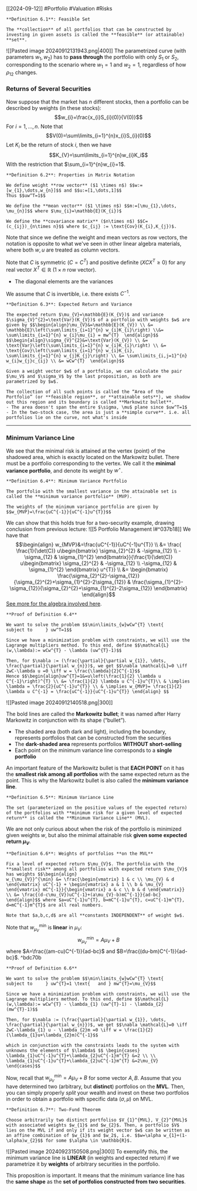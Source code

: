 [[2024-09-12]] #Portfolio #Valuation #Risks 

```ad-important
**Definition 6.1**: Feasible Set

The **collection** of all portfolios that can be constructed by investing in given assets is called the **feasible** (or attainable) **set**.
```

![[Pasted image 20240912131943.png|400]]
The parametrized curve (with parameters $w_{1},w_2$) has to **pass through** the portfolio with only $S_1$ or $S_2$, corresponding to the scenario where $w_{1}=1$ and $w_{2}=1$, regardless of how $\rho_{12}$ changes.

### Returns of Several Securities
Now suppose that the market has $n$ different stocks, then a portfolio can be described by weights (in these stocks): $$w_{i}=\frac{x_{i}S_{i}(0)}{V(0)}$$
For $i=1,\dots, n$. Note that $$V(0)=\sum\limits_{i=1}^{n}x_{i}S_{i}(0)$$
Let $K_i$ be the return of stock $i$, then we have $$K_{V}=\sum\limits_{i=1}^{n}w_{i}K_i$$
With the restriction that $\sum_{i=1}^{n}w_{i}=1$.

```ad-important
**Definition 6.2**: Properties in Matrix Notation

We define weight **row vector** ($1 \times n$) $$w:=[w_{1},\dots,w_{n}]$$ and $$u:=[1,\dots,1]$$
Thus $$uw^T=1$$

We define the **mean vector** ($1 \times n$) $$m:=[\mu_{1},\dots, \mu_{n}]$$ where $\mu_{i}=\mathbb{E}(K_{i})$

We define the **covariance matrix** ($n\times n$) $$C=(c_{ij})_{n\times n}$$ where $c_{ij} := \text{Cov}(K_{i},K_{j})$.
```

Note that since we define the weight and mean vectors as row vectors, the notation is opposite to what we've seen in other linear algebra materials, where both $w,u$ are treated as column vectors.

Note that $C$ is symmetric ($C=C^T$) and positive definite ($XCX^{T}\ge 0$) for any real vector $X^{T}\in  \mathbb{R}$ ($1 \times n$ row vector). 
- The diagonal elements are the variances

We assume that $C$ is invertible, i.e. there exists $C^{-1}$.

```ad-important
**Definition 6.3**: Expected Return and Variance 

The expected return $\mu_{V}=\mathbb{E}(K_{V})$ and variance $\sigma_{V}^{2}=\text{Var}(K_{V})$ of a portfolio with weights $w$ are given by $$\begin{align}\mu_{V}&=\mathbb{E}(K_{V}) \\ &= \mathbb{E}\left(\sum\limits_{i=1}^{n} w_{i}K_{i}\right) \\&= \sum\limits_{i=1}^{n} w_{i}\mu_{i} = mw^{T}  \end{align}$$ 
$$\begin{align}\sigma_{V}^{2}&=\text{Var}(K_{V}) \\ &= \text{Var}\left(\sum\limits_{i=1}^{n} w_{i}K_{i}\right) \\ &= \text{Cov}\left(\sum\limits_{i=1}^{n} w_{i}K_{i}, \sum\limits_{j=1}^{n} w_{j}K_{j}\right) \\ &= \sum\limits_{i,j=1}^{n} w_{i}w_{j}c_{ij} \\ &= wCw^{T}  \end{align}$$
```

```ad-note
Given a weight vector $w$ of a portfolio, we can calculate the pair $\mu_V$ and $\sigma_V$ by the last proposition, as both are parametrized by $w$.

The collection of all such points is called the “Area of the Portfolio” (or **feasible region**, or **attainable sets**), we shadow out this region and its boundary is called **Markowitz bullet**.
- The area doesn't span the entire $\sigma, \mu$ plane since $uw^T=1$
- In the two-stock case, the area is just a **simple curve**. i.e. all portfolios lie on the curve, not what's inside
```

---
### Minimum Variance Line
We see that the minimal risk is attained at the vertex (point) of the shadowed area, which is exactly located on the Markowitz bullet. There must be a portfolio corresponding to the vertex. We call it the **minimal variance portfolio**, and denote its weight by $w^\star$.

```ad-important
**Definition 6.4**: Minimum Variance Portfolio

The portfolio with the smallest variance in the attainable set is called the **minimum variance portfolio** (MVP).

The weights of the minimum variance portfolio are given by $$w_{MVP}=\frac{uC^{-1}}{uC^{-1}u^{T}}$$
```

We can show that this holds true for a two-security example, drawing conclusion from previous lecture:  ![[5 Portfolio Management I#^037b18]]
We have that $$\begin{align} w_{MVP}&=\frac{uC^{-1}}{uC^{-1}u^{T}} \\ &= \frac{ \frac{1}{\det(C)} u\begin{bmatrix} \sigma_{2}^{2} & -\sigma_{12} \\ -\sigma_{12} & \sigma_{1}^{2} \end{bmatrix}}{\frac{1}{\det(C)} u\begin{bmatrix} \sigma_{2}^{2} & -\sigma_{12} \\ -\sigma_{12} & \sigma_{1}^{2} \end{bmatrix} u^{T}} \\ &= \begin{bmatrix} \frac{\sigma_{2}^{2}-\sigma_{12}}{\sigma_{2}^{2}+\sigma_{1}^{2}-2\sigma_{12}} &  \frac{\sigma_{1}^{2}-\sigma_{12}}{\sigma_{2}^{2}+\sigma_{1}^{2}-2\sigma_{12}} \end{bmatrix} \end{align}$$
[See more for the algebra involved here](https://www.cs.rochester.edu/u/brown/Crypto/assts/projects/adj.html).

```ad-note
**Proof of Definition 6.4**

We want to solve the problem $$\min\limits_{w}wCw^{T} \text{	 subject to 	} uw^T=1$$

Since we have a minimization problem with constraints, we will use the Lagrange multipliers method. To this end, define $$\mathcal{L}(w,\lambda):= wCw^{T} - \lambda (uw^{T}-1)$$

Then, for $\nabla := (\frac{\partial}{\partial w_{1}}, \dots, \frac{\partial}{\partial w_{n}})$, we get $$\nabla \mathcal{L}=0 \iff 2wC-\lambda u =0 \iff w = \frac{\lambda}{2}C^{-1}$$
Hence $$\begin{align}uw^{T}=1&=u\left(\frac{1}{2} \lambda u C^{-1}\right)^{T} \\ &= \frac{1}{2} \lambda u C^{-1}u^{T}\\ & \implies \lambda = \frac{2}{uC^{-1}u^{T}} \\ & \implies w_{MVP}= \frac{1}{2} \lambda u C^{-1} = \frac{uC^{-1}}{uC^{-1}u^{T}} \end{align} $$
```

![[Pasted image 20240912140518.png|300]]

The bold lines are called the **Markowitz bullet**; it was named after Harry Markowitz in conjunction with its shape (“bullet”).  
- The shaded area (both dark and light), including the boundary, represents portfolios that can be constructed from the securities
- The **dark-shaded area** represents portfolios **WITHOUT short-selling**
- Each point on the minimum variance line corresponds to a **single portfolio**

An important feature of the Markowitz bullet is that **EACH POINT** on it has the **smallest risk among all portfolios** with the same expected return as the point. This is why the Markowitz bullet is also called the **minimum variance line**.

```ad-important
**Definition 6.5**: Minimum Variance Line

The set (parameterized on the positive values of the expected return) of the portfolios with **minimum risk for a given level of expected return** is called the **Minimum Variance Line** (MVL).
```

We are not only curious about when the risk of the portfolio is minimized given weights $w$, but also the minimal attainable risk **given some expected return $\mu_V$**. 

```ad-important
**Definition 6.6**: Weights of portfolios **on the MVL**

Fix a level of expected return $\mu_{V}$. The portfolio with the **smallest risk** among all portfolios with expected return $\mu_{V}$ has weights $$\begin{align}
w_{\mu_{V}}^{\min} &= \frac{\begin{vmatrix} 1 & c \\ \mu_{V} & d \end{vmatrix} uC^{-1} + \begin{vmatrix} a & 1 \\ b & \mu_{V} \end{vmatrix} mC^{-1}}{\begin{vmatrix} a & c \\ b & d \end{vmatrix}} \\ &= \frac{(d-c\mu_{V})uC^{-1}+(a\mu_{V}-b)mC^{-1}}{ad-bc}
\end{align}$$ where $a=uC^{-1}u^{T}, b=mC^{-1}u^{T}, c=uC^{-1}m^{T}, d=mC^{-1}m^{T}$ are all real numbers.

Note that $a,b,c,d$ are all **constants INDEPENDENT** of weight $w$.
```

Note that $w_{\mu_{V}}^{\min}$ is **linear** in $\mu_{V}$: $$w_{\mu_{V}}^{\min}=A\mu_{V}+B$$ where $A=\frac{(am-cu)C^{-1}}{ad-bc}$ and $B=\frac{(du-bm)C^{-1}}{ad-bc}$. ^bdc70b

```ad-note
**Proof of Definition 6.6**

We want to solve the problem $$\min\limits_{w}wCw^{T} \text{	 subject to 	} uw^{T}=1 \text{	and	} mw^{T}=\mu_{V}$$

Since we have a minimization problem with constraints, we will use the Lagrange multipliers method. To this end, define $$\mathcal{L}(w,\lambda):= wCw^{T} - \lambda_{1} (uw^{T}-1) - \lambda_{2}(mw^{T}-1)$$

Then, for $\nabla := (\frac{\partial}{\partial w_{1}}, \dots, \frac{\partial}{\partial w_{n}})$, we get $$\nabla \mathcal{L}=0 \iff 2wC-\lambda_{1} u - \lambda_{2}m =0 \iff w = \frac{1}{2}(\lambda_{1}u+\lambda_{2}m)C^{-1}$$

which in conjunction with the constraints leads to the system with unknowns the elements of $\lambda$ $$ \begin{cases} \lambda_{1}uC^{-1}u^{T}+\lambda_{2}uC^{-1}m^{T} &=2 \\ \\
\lambda_{1}uC^{-1}u^{T}+\lambda_{2}uC^{-1}m^{T} &=2\mu_{V}
\end{cases}$$
```

Now, recall that $w_{\mu_{V}}^{\min}=A\mu_{V}+B$ for some vector $A, B$. Assume that you have determined two (arbitrary, but **distinct**) portfolios on the **MVL**. Then, you can simply properly *split* your wealth and invest on these two portfolios in order to obtain a portfolio with specific data $(\sigma, \mu)$ on MVL.

```ad-important
**Definition 6.7**: Two-Fund Theorem

Choose arbitrarily two distinct portfoliso $V_{1}^{MVL}, V_{2}^{MVL}$ with associated weights $w_{1}$ and $w_{2}$. Then, a portfolio $V$ lies on the MVL if and only if its weight vector $w$ can be written as an affine combination of $w_{1}$ and $w_2$, i.e. $$w=\alpha w_{1}+(1-\alpha)w_{2}$$ for some $\alpha \in \mathbb{R}$.
```

![[Pasted image 20240923150508.png|300]]
To exemplify this, the minimum variance line is **LINEAR** (in weights and expected return) if we parametrize it by **weights** of arbitrary securities in the portfolio.

This proposition is important. It means that the minimum variance line has the **same shape** as the **set of portfolios constructed from two securities**.